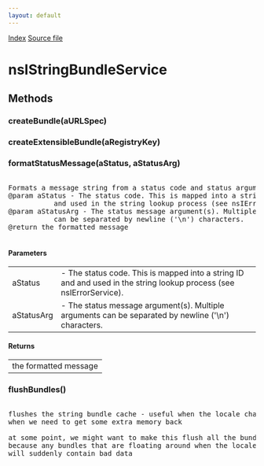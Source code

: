 ```yaml
---
layout: default
---
```

<div id='links'><a href="../index.html">Index</a>
<a href="http://dxr.mozilla.org/mozilla-central/source/intl/strres/nsIStringBundle.idl">Source file</a>
</div>

# nsIStringBundleService #

## Methods ##

### createBundle(aURLSpec) ###

### createExtensibleBundle(aRegistryKey) ###

### formatStatusMessage(aStatus, aStatusArg) ###
<pre>  
Formats a message string from a status code and status arguments.  
@param aStatus - The status code. This is mapped into a string ID and  
           and used in the string lookup process (see nsIErrorService).  
@param aStatusArg - The status message argument(s). Multiple arguments  
           can be separated by newline ('\n') characters.  
@return the formatted message  
  
</pre>
#### Parameters ####

<table>

<tr>
<td>aStatus</td>
<td>- The status code. This is mapped into a string ID and  
           and used in the string lookup process (see nsIErrorService).  
</td>
</tr>

<tr>
<td>aStatusArg</td>
<td>- The status message argument(s). Multiple arguments  
           can be separated by newline ('\n') characters.  
</td>
</tr>

</table>

#### Returns ####

<table>

<tr>
<td>the formatted message  
</td>
</tr>

</table>

### flushBundles() ###
<pre>  
flushes the string bundle cache - useful when the locale changes or  
when we need to get some extra memory back  
  
at some point, we might want to make this flush all the bundles,  
because any bundles that are floating around when the locale changes  
will suddenly contain bad data  
  
  
</pre>